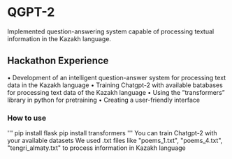 # QGPT-2
Implemented question-answering system capable of processing textual information in the Kazakh language.
## Hackathon Experience
• Development of an intelligent question-answer system for processing text data in the Kazakh language
• Training Chatgpt-2 with available batabases for processing text data of the Kazakh language
• Using the ”transformers” library in python for pretraining
• Creating a user-friendly interface
### How to use
'''
pip install flask
pip install transformers
'''
You can train Chatgpt-2 with your available datasets
We used .txt files like "poems_1.txt", "poems_4.txt", "tengri_almaty.txt" to process information in Kazakh language